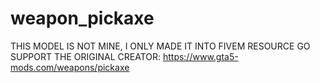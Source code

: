 # weapon_pickaxe
 
THIS MODEL IS NOT MINE, I ONLY MADE IT INTO FIVEM RESOURCE
GO SUPPORT THE ORIGINAL CREATOR: https://www.gta5-mods.com/weapons/pickaxe